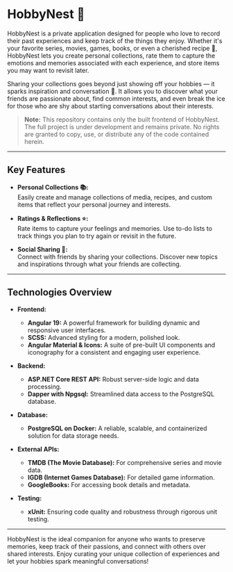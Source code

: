 # HobbyNest 🌟

HobbyNest is a private application designed for people who love to record their past experiences and keep track of the things they enjoy. Whether it's your favorite series, movies, games, books, or even a cherished recipe 🍲, HobbyNest lets you create personal collections, rate them to capture the emotions and memories associated with each experience, and store items you may want to revisit later.

Sharing your collections goes beyond just showing off your hobbies — it sparks inspiration and conversation 💬. It allows you to discover what your friends are passionate about, find common interests, and even break the ice for those who are shy about starting conversations about their interests.

> **Note:** This repository contains only the built frontend of HobbyNest. The full project is under development and remains private. No rights are granted to copy, use, or distribute any of the code contained herein.

---

## Key Features

- **Personal Collections 📚:**  
  Easily create and manage collections of media, recipes, and custom items that reflect your personal journey and interests.

- **Ratings & Reflections ⭐:**  
  Rate items to capture your feelings and memories. Use to-do lists to track things you plan to try again or revisit in the future.

- **Social Sharing 🤝:**  
  Connect with friends by sharing your collections. Discover new topics and inspirations through what your friends are collecting.

---

## Technologies Overview

- **Frontend:**  
  - **Angular 19:** A powerful framework for building dynamic and responsive user interfaces.
  - **SCSS:** Advanced styling for a modern, polished look.
  - **Angular Material & Icons:** A suite of pre-built UI components and iconography for a consistent and engaging user experience.

- **Backend:**  
  - **ASP.NET Core REST API:** Robust server-side logic and data processing.
  - **Dapper with Npgsql:** Streamlined data access to the PostgreSQL database.

- **Database:**  
  - **PostgreSQL on Docker:** A reliable, scalable, and containerized solution for data storage needs.

- **External APIs:**  
  - **TMDB (The Movie Database):** For comprehensive series and movie data.
  - **IGDB (Internet Games Database):** For detailed game information.
  - **GoogleBooks:** For accessing book details and metadata.

- **Testing:**  
  - **xUnit:** Ensuring code quality and robustness through rigorous unit testing.

---

HobbyNest is the ideal companion for anyone who wants to preserve memories, keep track of their passions, and connect with others over shared interests. Enjoy curating your unique collection of experiences and let your hobbies spark meaningful conversations!
